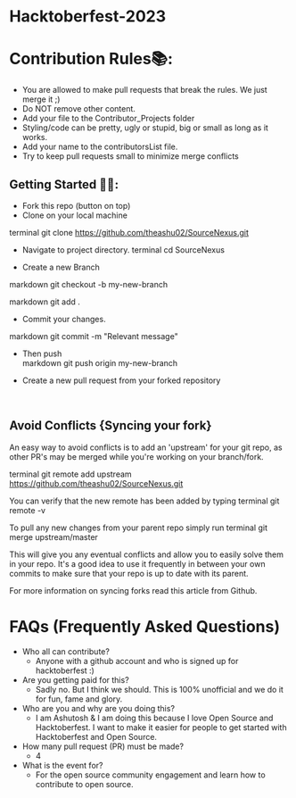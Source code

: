 # Hacktoberfest-2023 
 
# Contribution Rules📚: 
 
- You are allowed to make pull requests that break the rules. We just merge it ;)
- Do NOT remove other content.
- Add your file to the Contributor_Projects folder
- Styling/code can be pretty, ugly or stupid, big or small as long as it works.
- Add your name to the contributorsList file.
- Try to keep pull requests small to minimize merge conflicts
 
 
## Getting Started 🤩🤗: 
 
- Fork this repo (button on top) 
- Clone on your local machine 
 
terminal 
git clone https://github.com/theashu02/SourceNexus.git 
 
- Navigate to project directory. 
terminal 
cd SourceNexus 
 
 
- Create a new Branch 
 
markdown 
git checkout -b my-new-branch 
 
 
<!--- - Add your Name to contributors/contributorsList.js. --> 
 
markdown 
git add . 
 
- Commit your changes. 
 
markdown 
git commit -m "Relevant message" 
 
- Then push  
markdown 
git push origin my-new-branch 
 
 
 
- Create a new pull request from your forked repository 
 
<br> 
 
## Avoid Conflicts {Syncing your fork} 
 
An easy way to avoid conflicts is to add an 'upstream' for your git repo, as other PR's may be merged while you're working on your branch/fork.    
 
terminal 
git remote add upstream https://github.com/theashu02/SourceNexus.git 
 
 
You can verify that the new remote has been added by typing 
terminal 
git remote -v 
 
 
To pull any new changes from your parent repo simply run 
terminal 
git merge upstream/master 
 
 
This will give you any eventual conflicts and allow you to easily solve them in your repo. It's a good idea to use it frequently in between your own commits to make sure that your repo is up to date with its parent. 
 
For more information on syncing forks read this article from Github. 
 
# FAQs (Frequently Asked Questions) 
 
- Who all can contribute? 
  - Anyone with a github account and who is signed up for 
hacktoberfest :) 
- Are you getting paid for this? 
  - Sadly no. But I think we should. This is 100% unofficial and we do it for fun, fame and glory. 
- Who are you and why are you doing this? 
  - I am Ashutosh & I am doing this because I love Open Source and Hacktoberfest. I want to make it easier for people to get started with Hacktoberfest and Open Source.  
- How many pull request (PR) must be made? 
  - 4 
- What is the event for? 
  - For the open source community engagement and learn how to contribute to open source. 
